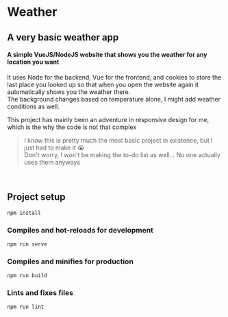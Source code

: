 # Weather
## A very basic weather app

#### A simple VueJS/NodeJS website that shows you the weather for any location you want
It uses Node for the backend, Vue for the frontend, and cookies to store the last place you looked up so that when you open the website again it automatically shows you the weather there. <br>
The background changes based on temperature alone, I might add weather conditions as well.

This project has mainly been an adventure in responsive design for me, which is the why the code is not that complex
> I know this is pretty much the most basic project in existence, but I just had to make it 😭 <br>
> Don't worry, I won't be making the to-do list as well... No one actually uses them anyways

<br>

## Project setup
```
npm install
```

### Compiles and hot-reloads for development
```
npm run serve
```

### Compiles and minifies for production
```
npm run build
```

### Lints and fixes files
```
npm run lint
```
